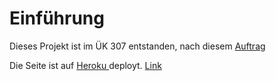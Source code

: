 # Einführung

Dieses Projekt ist im ÜK 307 entstanden, nach diesem [Auftrag](https://github.com/IctBerufsbildungZentralschweiz/modul-307-projekte/tree/master/Projekte/04%20Hypothekarbank)

Die Seite ist auf [Heroku ](https://heroku.com)deployt. [Link](https://m307.roeh.ch)
